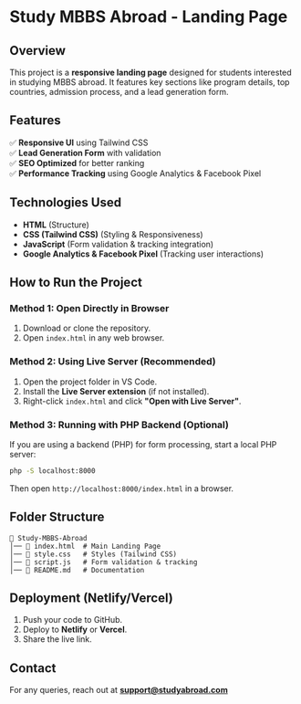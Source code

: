 # Study MBBS Abroad - Landing Page

## Overview
This project is a **responsive landing page** designed for students interested in studying MBBS abroad. It features key sections like program details, top countries, admission process, and a lead generation form.

## Features
✅ **Responsive UI** using Tailwind CSS  
✅ **Lead Generation Form** with validation  
✅ **SEO Optimized** for better ranking  
✅ **Performance Tracking** using Google Analytics & Facebook Pixel  

## Technologies Used
- **HTML** (Structure)
- **CSS (Tailwind CSS)** (Styling & Responsiveness)
- **JavaScript** (Form validation & tracking integration)
- **Google Analytics & Facebook Pixel** (Tracking user interactions)

## How to Run the Project
### Method 1: Open Directly in Browser
1. Download or clone the repository.
2. Open `index.html` in any web browser.

### Method 2: Using Live Server (Recommended)
1. Open the project folder in VS Code.
2. Install the **Live Server extension** (if not installed).
3. Right-click `index.html` and click **"Open with Live Server"**.

### Method 3: Running with PHP Backend (Optional)
If you are using a backend (PHP) for form processing, start a local PHP server:
```sh
php -S localhost:8000
```
Then open `http://localhost:8000/index.html` in a browser.

## Folder Structure
```
📂 Study-MBBS-Abroad
│── 📄 index.html  # Main Landing Page
│── 📄 style.css   # Styles (Tailwind CSS)
│── 📄 script.js   # Form validation & tracking
│── 📄 README.md   # Documentation
```

## Deployment (Netlify/Vercel)
1. Push your code to GitHub.
2. Deploy to **Netlify** or **Vercel**.
3. Share the live link.

## Contact
For any queries, reach out at **support@studyabroad.com**
